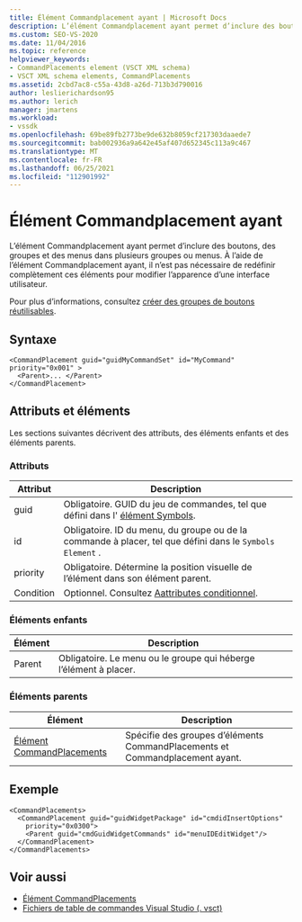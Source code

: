 ```yaml
---
title: Élément Commandplacement ayant | Microsoft Docs
description: L’élément Commandplacement ayant permet d’inclure des boutons, des groupes et des menus dans plusieurs groupes ou menus.
ms.custom: SEO-VS-2020
ms.date: 11/04/2016
ms.topic: reference
helpviewer_keywords:
- CommandPlacements element (VSCT XML schema)
- VSCT XML schema elements, CommandPlacements
ms.assetid: 2cbd7ac8-c55a-43d8-a26d-713b3d790016
author: leslierichardson95
ms.author: lerich
manager: jmartens
ms.workload:
- vssdk
ms.openlocfilehash: 69be89fb2773be9de632b8059cf217303daaede7
ms.sourcegitcommit: bab002936a9a642e45af407d652345c113a9c467
ms.translationtype: MT
ms.contentlocale: fr-FR
ms.lasthandoff: 06/25/2021
ms.locfileid: "112901992"
---
```

# <a name="commandplacement-element"></a>Élément Commandplacement ayant
L’élément Commandplacement ayant permet d’inclure des boutons, des groupes et des menus dans plusieurs groupes ou menus. À l’aide de l’élément Commandplacement ayant, il n’est pas nécessaire de redéfinir complètement ces éléments pour modifier l’apparence d’une interface utilisateur.

 Pour plus d’informations, consultez [créer des groupes de boutons réutilisables](../extensibility/creating-reusable-groups-of-buttons.md).

## <a name="syntax"></a>Syntaxe

```
<CommandPlacement guid="guidMyCommandSet" id="MyCommand" priority="0x001" >
  <Parent>... </Parent>
</CommandPlacement>
```

## <a name="attributes-and-elements"></a>Attributs et éléments
 Les sections suivantes décrivent des attributs, des éléments enfants et des éléments parents.

### <a name="attributes"></a>Attributs

|Attribut|Description|
|---------------|-----------------|
|guid|Obligatoire. GUID du jeu de commandes, tel que défini dans l' [élément Symbols](../extensibility/symbols-element.md).|
|id|Obligatoire. ID du menu, du groupe ou de la commande à placer, tel que défini dans le `Symbols Element` .|
|priority|Obligatoire. Détermine la position visuelle de l’élément dans son élément parent.|
|Condition|Optionnel. Consultez [Aattributes conditionnel](../extensibility/vsct-xml-schema-conditional-attributes.md).|

### <a name="child-elements"></a>Éléments enfants

|Élément|Description|
|-------------|-----------------|
|Parent|Obligatoire. Le menu ou le groupe qui héberge l’élément à placer.|

### <a name="parent-elements"></a>Éléments parents

|Élément|Description|
|-------------|-----------------|
|[Élément CommandPlacements](../extensibility/commandplacements-element.md)|Spécifie des groupes d’éléments CommandPlacements et Commandplacement ayant.|

## <a name="example"></a>Exemple

```
<CommandPlacements>
  <CommandPlacement guid="guidWidgetPackage" id="cmdidInsertOptions"
    priority="0x0300">
    <Parent guid="cmdGuidWidgetCommands" id="menuIDEditWidget"/>
  </CommandPlacement>
</CommandPlacements>
```

## <a name="see-also"></a>Voir aussi
- [Élément CommandPlacements](../extensibility/commandplacements-element.md)
- [Fichiers de table de commandes Visual Studio (. vsct)](../extensibility/internals/visual-studio-command-table-dot-vsct-files.md)

